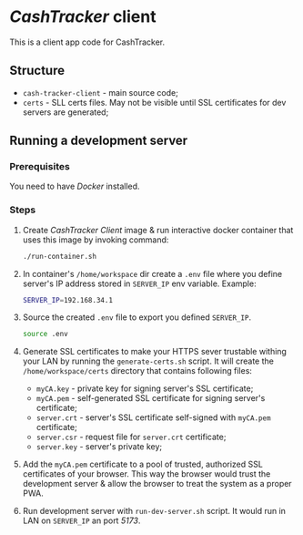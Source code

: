 # *CashTracker* client 

This is a client app code for CashTracker. 

## Structure

- `cash-tracker-client` - main source code;
- `certs` - SLL certs files. May not be visible until SSL certificates for dev servers are generated;

## Running a development server

### Prerequisites

You need to have *Docker* installed.

### Steps

1. Create *CashTracker Client* image & run interactive docker container that uses this image by invoking command:

    ```bash
    ./run-container.sh
    ```

2. In container's `/home/workspace` dir create a `.env` file where you define server's IP address stored in `SERVER_IP` env variable. Example:

    ```bash
    SERVER_IP=192.168.34.1
    ```

3. Source the created `.env` file to export you defined `SERVER_IP`.

    ```bash
    source .env
    ```

4. Generate SSL certificates to make your HTTPS sever trustable withing your LAN by running the `generate-certs.sh` script. It will create the `/home/workspace/certs` directory that contains following files:
    
    - `myCA.key` - private key for signing server's SSL certificate;
    - `myCA.pem` - self-generated SSL certificate for signing server's certificate;
    - `server.crt` - server's SSL certificate self-signed with `myCA.pem` certificate;
    - `server.csr` - request file for `server.crt` certificate;
    - `server.key` - server's private key;

5. Add the `myCA.pem` certificate to a pool of trusted, authorized SSL certificates of your browser. This way the browser would trust the development server & allow the browser to treat the system as a proper PWA.

6. Run development server with `run-dev-server.sh` script. It would run in LAN on `SERVER_IP` an port *5173*.
